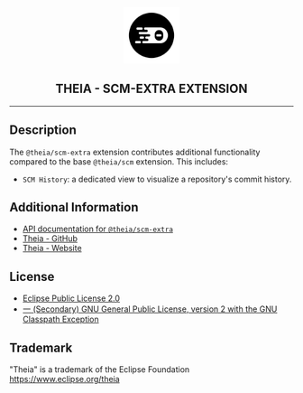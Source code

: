 <div align='center'>

<br />

<img src='https://raw.githubusercontent.com/eclipse-theia/theia/master/logo/theia.svg?sanitize=true' alt='theia-ext-logo' width='100px' />

<h2>THEIA - SCM-EXTRA EXTENSION</h2>

<hr />

</div>

## Description

The `@theia/scm-extra` extension contributes additional functionality compared to the base `@theia/scm` extension.
This includes:
- `SCM History`: a dedicated view to visualize a repository's commit history.

## Additional Information

- [API documentation for `@theia/scm-extra`](https://eclipse-theia.github.io/theia/docs/next/modules/scm_extra.html)
- [Theia - GitHub](https://github.com/eclipse-theia/theia)
- [Theia - Website](https://theia-ide.org/)

## License

- [Eclipse Public License 2.0](http://www.eclipse.org/legal/epl-2.0/)
- [一 (Secondary) GNU General Public License, version 2 with the GNU Classpath Exception](https://projects.eclipse.org/license/secondary-gpl-2.0-cp)

## Trademark
"Theia" is a trademark of the Eclipse Foundation
https://www.eclipse.org/theia
